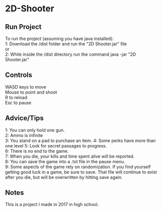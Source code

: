 # 2D-Shooter
## Run Project
To run the project (assuming you have java installed):  
1: Download the /dist folder and run the "2D Shooter.jar" file  
or  
2: While inside the /dist directory run the command java -jar "2D Shooter.jar"  

## Controls
WASD keys to move  
Mouse to point and shoot  
R to reload  
Esc to pause

## Advice/Tips
1: You can only hold one gun.  
2: Ammo is infinite  
3: You stand on a pad to purchase an item. 
4: Some perks have more than one level
5: Look for secret passages to progress.  
6: There is no end to the game.  
7: When you die, your kills and time spent alive will be reported.  
8: You can save the game into a .txt file in the pause menu.  
9: Some aspects of the game rely on randomization. If you find yourself getting good luck in a game, be sure to save. That file will continue to exist after you die, but will be overwritten by hitting save again.  

## Notes
This is a project I made in 2017 in high school. 

